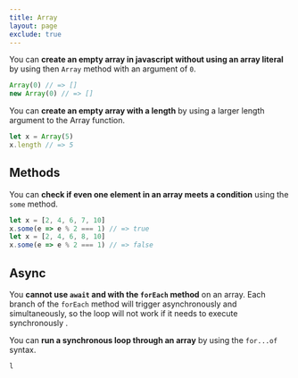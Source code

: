 ```yaml
---
title: Array
layout: page
exclude: true
---
```


You can **create an empty array in javascript without using an array literal** by using then `Array` method with an argument of `0`.
```js
Array(0) // => []
new Array(0) // => []
```

You can **create an empty array with a length** by using a larger length argument to the Array function.
```js
let x = Array(5)
x.length // => 5
```

## Methods

You can **check if even one element in an array meets a condition** using the `some` method.
```js
let x = [2, 4, 6, 7, 10]
x.some(e => e % 2 === 1) // => true
let x = [2, 4, 6, 8, 10]
x.some(e => e % 2 === 1) // => false
```

## Async

You **cannot use `await` and with the `forEach` method** on an array. Each branch of the `forEach` method will trigger asynchronously and simultaneously, so the loop will not work if it needs to execute synchronously . 

You can **run a synchronous loop through an array** by using the `for...of` syntax.
```js
l
```


<!--stackedit_data:
eyJoaXN0b3J5IjpbLTEyNjIxOTE2NjcsLTM2MjM4OTYzLC01Nj
cwODAxNzldfQ==
-->